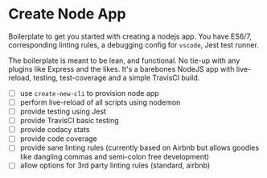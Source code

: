 # Create Node App

Boilerplate to get you started with creating a nodejs app. You have ES6/7, corresponding linting rules, a debugging config for `vscode`, Jest test runner.

The boilerplate is meant to be lean, and functional. No tie-up with any plugins like Express and the likes. It's a barebones NodeJS app with live-reload, testing, test-coverage and a simple TravisCI build.

- [ ] use `create-new-cli` to provision node app
- [ ] perform live-reload of all scripts using nodemon
- [ ] provide testing using Jest
- [ ] provide TravisCI basic testing
- [ ] provide codacy stats
- [ ] provide code coverage
- [ ] provide sane linting rules (currently based on Airbnb but allows goodies like dangling commas and semi-colon free development)
- [ ] allow options for 3rd party linting rules (standard, airbnb)
